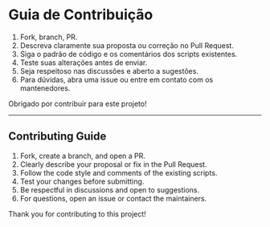 # Guia de Contribuição

1. Fork, branch, PR.
2. Descreva claramente sua proposta ou correção no Pull Request.
3. Siga o padrão de código e os comentários dos scripts existentes.
4. Teste suas alterações antes de enviar.
5. Seja respeitoso nas discussões e aberto a sugestões.
6. Para dúvidas, abra uma issue ou entre em contato com os mantenedores.

Obrigado por contribuir para este projeto!

---

## Contributing Guide

1. Fork, create a branch, and open a PR.
2. Clearly describe your proposal or fix in the Pull Request.
3. Follow the code style and comments of the existing scripts.
4. Test your changes before submitting.
5. Be respectful in discussions and open to suggestions.
6. For questions, open an issue or contact the maintainers.

Thank you for contributing to this project!
